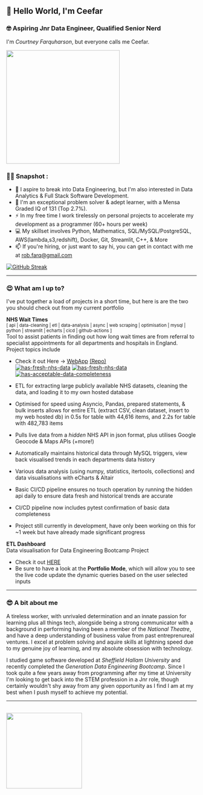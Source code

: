 ## 👋 Hello World, I'm Ceefar  
### 🤓 Aspiring Jnr Data Engineer, Qualified Senior Nerd  

I'm _Courtney Farquharson_, but everyone calls me Ceefar. 

<div>
  <img src="https://thehardgainerbible.com/wp-content/uploads/2020/02/meselect2.png" width="300"/>
</div> 

### :man_technologist: Snapshot :

- :telescope: I aspire to break into Data Engineering, but I'm also interested in Data Analytics & Full Stack Software Development.
- :seedling: I'm an exceptional problem solver & adept learner, with a Mensa Graded IQ of 131 (Top 2.7%).
- :zap: In my free time I work tirelessly on personal projects to accelerate my development as a programmer (60+ hours per week)
- 💻 My skillset involves Python, Mathematics, SQL/MySQL/PostgreSQL, AWS(lambda,s3,redshift), Docker, Git, Streamlit, C++, & More
- :mailbox: If you're hiring, or just want to say hi,  you can get in contact with me at rob.farq@gmail.com
  
   
[![GitHub Streak](http://github-readme-streak-stats.herokuapp.com?user=ceefar&theme=calm)](https://git.io/streak-stats)
  
  
---


### 😍 What am I up to?

I've put together a load of projects in a short time, but here is are the two you should check out from my current portfolio  
  
**NHS Wait Times**  
<sup>[ api | data-cleaning | etl | data-analysis | async | web scraping | optimisation | mysql | python | streamlit | echarts | cicd | github-actions ]</sup>    
Tool to assist patients in finding out how long wait times are from referral to specialist appointments for all departments and hospitals in England. Project topics include   
- Check it out Here -> [WebApp](https://ceefar-nhs.streamlitapp.com/) [(Repo)](https://github.com/ceefar/NHS_wait_times)  
[![has-fresh-nhs-data](https://github.com/ceefar/NHS_wait_times/actions/workflows/confirm_data_or_run_etl.yml/badge.svg?event=push)](https://github.com/ceefar/NHS_wait_times/actions/workflows/confirm_data_or_run_etl.yml) [![has-fresh-nhs-data](https://github.com/ceefar/NHS_wait_times/actions/workflows/confirm_data_or_run_etl.yml/badge.svg?event=schedule)](https://github.com/ceefar/NHS_wait_times/actions/workflows/confirm_data_or_run_etl.yml) [![has-acceptable-data-completeness](https://github.com/ceefar/NHS_wait_times/actions/workflows/run_pytest_on_db_dataset.yml/badge.svg?branch=main&event=push)](https://github.com/ceefar/NHS_wait_times/actions/workflows/run_pytest_on_db_dataset.yml)  
  
- ETL for extracting large publicly available NHS datasets, cleaning the data, and loading it to my own hosted database
- Optimised for speed using Asyncio, Pandas, prepared statements, & bulk inserts allows for entire ETL (extract CSV, clean dataset, insert to my web hosted db) in 0.5s for table with 44,616 items, and 2.2s for table with 482,783 items
- Pulls live data from a *hidden* NHS API in json format, plus utilises Google Geocode & Maps APIs (+more!)
- Automatically maintains historical data through MySQL triggers, view back visualised trends in each departments data history 
- Various data analysis (using numpy, statistics, itertools, collections) and data visualisations with eCharts & Altair
- Basic CI/CD pipeline ensures no touch operation by running the hidden api daily to ensure data fresh and historical trends are accurate 
- CI/CD pipeline now includes pytest confirmation of basic data completeness
- Project still currently in development, have only been working on this for ~1 week but have already made significant progress  
    

**ETL Dashboard**  
Data visualisation for Data Engineering Bootcamp Project  
- Check it out [HERE](https://ceefar-etl-dashboard-app-insights-7xqywv.streamlitapp.com/)  
- Be sure to have a look at the **Portfolio Mode**, which will allow you to see the live code update the dynamic queries based on the user selected inputs  
  
  
---
  
### :sunglasses: A bit about me  
  
A tireless worker, with unrivaled determination and an innate passion for learning plus all things tech, alongside being a strong communicator with a background in performing having been a member of the _National Theatre_, and have a deep understanding of business value from past entreprenureal ventures. I excel at problem solving and aquire skills at lightning speed due to my genuine joy of learning, and my absolute obsession with technology.

I studied game software developed at _Sheffield Hallam University_ and recently completed the _Generation Data Engineering Bootcamp_. Since I took quite a few years away from programming after my time at University I'm looking to get back into the STEM profession in a Jnr role, though certainly wouldn't shy away from any given opportunity as I find I am at my best when I push myself to achieve my potential.
  
  
---
  

<div>
  <img src="https://komarev.com/ghpvc/?username=ceefar&style=for-the-badge&color=orange" alt=""/>
  <img alt='' src='https://img.shields.io/badge/Mensa_IQ - 131-100000?style=for-the-badge&logo=&logoColor=white&labelColor=626262&color=3206AD'/>
</div>
<div>
<!-- <img alt="youtube views" src="https://github-readme-youtube-stats.herokuapp.com/views/index.php?id=UCEo08PjhwFLc4Je2OWmkbAg&key=AIzaSyC52e2XmT5tLchD4oPB7AqUf3aa1YZ3ysc&style=for-the-badge"/>
 <img alt="youtube views" src="https://github-readme-youtube-stats.herokuapp.com/subscribers/index.php?id=UCEo08PjhwFLc4Je2OWmkbAg&key=AIzaSyC52e2XmT5tLchD4oPB7AqUf3aa1YZ3ysc&style=for-the-badge"/>
-->
</div>

<div id="header">
  <img src="https://thehardgainerbible.com/wp-content/uploads/2022/05/yes_i_made_this_myself-1.gif" width="200"/>
</div>  
  
